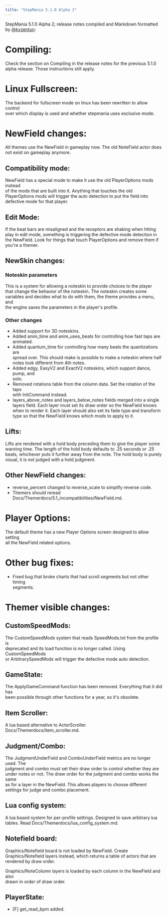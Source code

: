 ```yaml
---
title: "StepMania 5.1.0 Alpha 2"
---
```


StepMania 5.1.0 Alpha 2; release notes compiled and Markdown formatted by [@kyzentun](https://github.com/kyzentun):

Compiling:
==========

Check the section on Compiling in the release notes for the previous 5.1.0 alpha release. Those instructions still apply.

Linux Fullscreen:
=================

The backend for fullscreen mode on linux has been rewritten to allow control  
over which display is used and whether stepmania uses exclusive mode.

NewField changes:
=================

All themes use the NewField in gameplay now. The old NoteField actor does  
not exist on gameplay anymore.

Compatibility mode:
-------------------

NewField has a special mode to make it use the old PlayerOptions mods instead  
of the mods that are built into it. Anything that touches the old  
PlayerOptions mods will trigger the auto detection to put the field into  
defective mode for that player.

Edit Mode:
----------

If the beat bars are misaligned and the receptors are shaking when htting play in edit mode, something is triggering the defective mode detection in the NewField. Look for things that touch PlayerOptions and remove them if you're a themer.

NewSkin changes:
----------------

### Noteskin parameters

This is a system for allowing a noteskin to provide choices to the player  
that change the behavior of the noteskin. The noteskin creates some  
variables and decides what to do with them, the theme provides a menu, and  
the engine saves the parameters in the player's profile.

### Other changes

*   Added support for 3D noteskins.
*   Added anim\_time and anim\_uses\_beats for controlling how fast taps are  
    animated.
*   Added quantum\_time for controlling how many beats the quantizations are  
    spread over. This should make is possible to make a noteskin where half  
    notes look different from 4th notes.
*   Added edgy, EasyV2 and ExactV2 noteskins, which support dance, pump, and  
    solo.
*   Removed rotations table from the column data. Set the rotation of the taps  
    with InitCommand instead.
*   layers\_above\_notes and layers\_below\_notes fields merged into a single  
    layers field. Each layer must set its draw order so the NewField knows  
    when to render it. Each layer should also set its fade type and transform  
    type so that the NewField knows which mods to apply to it.

Lifts:
------

Lifts are rendered with a hold body preceding them to give the player some  
warning time. The length of the hold body defaults to .25 seconds or .25  
beats, whichever puts it further away from the note. The hold body is purely  
visual, it is not judged with a hold judgment.

Other NewField changes:
-----------------------

*   reverse\_percent changed to reverse\_scale to simplify reverse code.
*   Themers should reread Docs/Themerdocs/5.1\_incompatibilities/NewField.md.

Player Options:
===============

The default theme has a new Player Options screen designed to allow setting  
all the NewField related options.

Other bug fixes:
================

*   Fixed bug that broke charts that had scroll segments but not other timing  
    segments.

Themer visible changes:
=======================

CustomSpeedMods:
----------------

The CustomSpeedMods system that reads SpeedMods.txt from the profile is  
deprecated and its load function is no longer called. Using CustomSpeedMods  
or ArbitrarySpeedMods will trigger the defective mode auto detection.

GameState:
----------

The ApplyGameCommand function has been removed. Everything that it did has  
been possible through other functions for a year, so it's obsolete.

Item Scroller:
--------------

A lua based alternative to ActorScroller. Docs/Themerdocs/item\_scroller.md.

Judgment/Combo:
---------------

The JudgmentUnderField and ComboUnderField metrics are no longer used. The  
judgment and combo must set their draw order to control whether they are  
under notes or not. The draw order for the judgment and combo works the same  
as for a layer in the NewField. This allows players to choose different  
settings for judge and combo placement.

Lua config system:
------------------

A lua based system for per-profile settings. Designed to save arbitrary lua  
tables. Read Docs/Themerdocs/lua\_config\_system.md.

Notefield board:
----------------

Graphics/Notefield board is not loaded by NewField. Create  
Graphics/Notefield layers instead, which returns a table of actors that are  
rendered by draw order.

Graphics/NoteColumn layers is loaded by each column in the NewField and also  
drawn in order of draw order.

PlayerState:
------------

*   \[F\] get\_read\_bpm added.